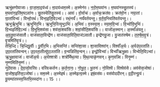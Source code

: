 

  
ऋभु॑क्षणोवाजाः। वा॒जा॒मा॒द॒य॑ध्वं। मा॒दय॑ध्वम॒स्मे। अ॒स्मेन॑रः। न॒रो॒म॒घवा॑नः। म॒घवा॑नस्सु॒तस्य॑। म॒घवा॑न॒इति॑म॒घऽवा॑नः। सु॒तस्येति॑सु॒तस्य॑।। आवः॑। वो॒र्वाचः॑। अ॒र्वाचः॒क्रत॑वः। क्रत॑वो॒न। नया॒तां। या॒तांविभ्वः॑। विभ्वो॒रथं॑। विभ्व॒इति॒विऽभ्वः॑। रथं॒नर्यं॑। नर्यं॑वर्तयन्तु। व॒र्त॒य॒न्त्विति॑वर्तयन्तु।।  
ऋ॒भुर्ऋ॒भुभिः॑। ऋ॒भुभि॑र॒भि। ऋ॒भुभि॒रित्यृ॒भुऽभिः॑। अ॒भिवः॑। व॒स्स्या॒म॒। स्या॒म॒वि॒भ्वः॑। वि॒भ्वो॑वि॒भुभिः॑। वि॒भ्वइति॑वि॒ऽभ्वः॑। वि॒भुभि॒शव॑सा। शव॑सा॒शवां॑सि। शवां॒सीति॒शवां॑सि।। वाजो॑अ॒स्मान्। अ॒स्माँअ॑वतु। अ॒व॒तु॒वाज॑सातौ। वाज॑साता॒विन्द्रे॑ण। वाज॑साता॒विति॒वाज॑ऽसातौ। इन्द्रे॑णयु॒जा। यु॒जात॑रुषेम। त॒रु॒षे॒म॒वृ॒त्रं। वृ॒त्रमिति॑वृ॒त्रं।।  
तेचि॒ध्दि। चि॒ध्दिपू॒र्वीः। पू॒र्वीर॒भि। अ॒भिसन्ति॑। सन्ति॑शा॒सा। शा॒साविश्वा॑न्। विश्वाँ॑अ॒र्यः। अ॒र्यउ॑प॒रता॑ति। उ॒प॒रता॑तिवन्वन्। उ॒प॒रता॒तीत्यु॑प॒ऽरता॑ति। व॒न्वन्निति॑व॒न्वन्।। इन्द्रो॒विभ्वा॑। विभ्वाँ॑ऋभु॒क्षाः। विभ्वेति॒विऽभ्वा॑। ऋ॒भु॒क्षावाजः॑। वाजो॑अ॒र्यः। अ॒र्यश्शत्रोः॑। शत्रो॑र्मिथ॒त्या। मि॒थ॒त्याकृ॑णवन्। कृ॒ण॒वन्न्वि। विनृ॒म्णं। नृ॒म्णमिति॑नृ॒म्णं।।  
नूदे॑वासः। दे॒वा॒सो॒वरि॑वः। वरि॑वःकर्तन। क॒र्त॒ना॒नः॒। नो॒भू॒त॒। भू॒तनः॑। नो॒विश्वे॑। विश्वेव॑से। अव॑सेस॒जोषाः॑। स॒जोषा॒इति॑स॒ऽजोषाः॑।। सम॒स्मे। अ॒स्मेइषं॑। अ॒स्मेइत्य॒स्मे। इषं॒वस॑वः। वस॑वोददीरन्। द॒दी॒रन्यू॒यं। यू॒यम्पा॑तस्स्व॒स्तिभि॒स्स्दा॑नः।। 15 ।।  
